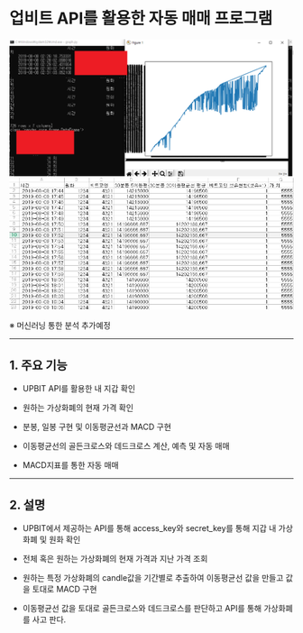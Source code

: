# 업비트 API를 활용한 자동 매매 프로그램
![graph](./graph.PNG)
![upb](./upb.PNG)

※ 머신러닝 통한 분석 추가예정
***

## 1. 주요 기능

- UPBIT API를 활용한 내 지갑 확인

- 원하는 가상화폐의 현재 가격 확인

- 분봉, 일봉 구현 및 이동평균선과 MACD 구현

- 이동평균선의 골든크로스와 데드크로스 계산, 예측 및 자동 매매

- MACD지표를 통한 자동 매매

***

## 2. 설명

- UPBIT에서 제공하는 API를 통해 access_key와 secret_key를 통해 지갑 내 가상화폐 및 원화 확인

- 전체 혹은 원하는 가상화폐의 현재 가격과 지난 가격 조회

- 원하는 특정 가상화폐의 candle값을 기간별로 추출하여 이동평균선 값을 만들고 값을 토대로 MACD 구현

- 이동평균선 값을 토대로 골든크로스와 데드크로스를 판단하고 API를 통해 가상화폐를 사고 판다.
